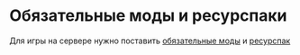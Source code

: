 # Обязательные моды и ресурспаки
Для игры на сервере нужно поставить [обязательные моды](https://example.com) и [ресурспак](https://example.com)